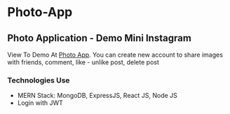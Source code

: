 # Photo-App
## Photo Application - Demo Mini Instagram
View To Demo At [Photo App](https://photo-application-demo.herokuapp.com/). 
You can create new account to share images with friends, comment, like - unlike post, delete post
### Technologies Use
- MERN Stack: MongoDB, ExpressJS, React JS, Node JS
- Login with JWT
